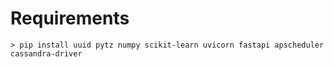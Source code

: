 # Requirements
```
> pip install uuid pytz numpy scikit-learn uvicorn fastapi apscheduler cassandra-driver
```

